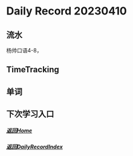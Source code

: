 
Daily Record 20230410
=====================

## 流水

杨帅口语4-8，

## TimeTracking



## 单词



## 下次学习入口



##### [返回Home](../../../README.md)



##### [返回DailyRecordIndex](../index.md)


